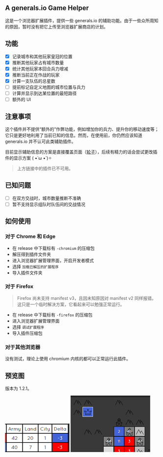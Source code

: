 ## A generals.io Game Helper

这是一个浏览器扩展插件，提供一些 generals.io 的辅助功能。由于一些众所周知的原因，暂时没有把它上传至浏览器扩展商店的计划。

## 功能

- [x] 记录城市和其他玩家皇冠的位置  
- [x] 推断其他玩家占有城市数量  
- [x] 统计其他玩家本回合兵力增减  
- [x] 推断当前正在作战的玩家  
- [x] 计算一支队伍的总星数  
- [ ] 提前标记自定义地图的城市位置与兵力  
- [ ] 计算并显示到达某位置的最短路径  
- [ ] 额外的 UI

## 注意事项

这个插件并不提供“额外的”作弊功能，例如增加你的兵力、提升你的移动速度等；它只是更好地利用了当前已知的信息。然而，在使用前，你仍然应该知道 generals.io 并不认可此类辅助插件。

目前显示辅助信息的方案是直接覆盖页面（[轮子](https://github.com/bshu2/generals-io-helper)），后续有精力的话会尝试更改插件的显示方案 ( •̀ ω •́ )✧

> 上方链接中的插件已不可用。

## 已知问题

- [ ] 在双方交战时，城市数量推断不准确
- [ ] 暂不支持显示组队时队伍间的交战情况

## 如何使用

### 对于 Chrome 和 Edge

- 在 release 中下载标有 `-chromium` 的压缩包
- 解压得到插件文件夹
- 进入浏览器扩展管理界面，开启开发者模式
- 选择 `加载已解压的扩展程序`
- 导入插件文件夹

### 对于 Firefox

> Firefox 尚未支持 manifest v3，且因未知原因对 manifest v2 同样报错。这只是一个临时解决方案，它看起来可以勉强正常运行。

- 在 release 中下载标有 `-firefox` 的压缩包
- 进入浏览器扩展管理界面
- 选择 `调试扩展程序`
- 导入插件压缩包

### 对于其他浏览器

没有测试，理论上使用 chromium 内核的都可以正常运行此插件。

## 预览图

版本为 1.2.1。

![](./img/preview1.png)
![](./img/preview2.png)
